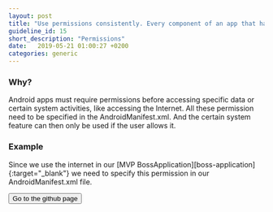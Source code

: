 ```yaml
---
layout: post
title: "Use permissions consistently. Every component of an app that has a permission must be declared also at the app level."
guideline_id: 15
short_description: "Permissions"
date:   2019-05-21 01:00:27 +0200
categories: generic
---
```

<h3>Why?</h3>
Android apps must require permissions before accessing specific data or certain system activities, like accessing the Internet.
 All these permission need to be specified in the  AndroidManifest.xml.
  And the certain system feature can then only be used if the user allows it.
  
<h3>Example</h3>
Since we use the internet in our [MVP BossApplication][boss-application]{:target="_blank"} we need to specify this permission in our AndroidManifest.xml file.

<script src="https://gist.github.com/Geertdepont/014777b09a63414769b0489d30aa80da.js"></script>

<a href="https://github.com/Geertdepont/bachelor_thesis/tree/master/Bossapplication" target="_blank"><button type="button" class="btn btn-primary btn-icon-right">Go to the github page</button></a>

[boss-application]: https://github.com/Geertdepont/bachelor_thesis/tree/master/Bossapplication